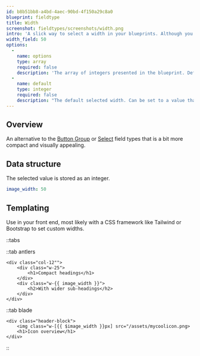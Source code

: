 ```yaml
---
id: b8b51bb8-a4bd-4aec-90bd-4f150a29c8a0
blueprint: fieldtype
title: Width
screenshot: fieldtypes/screenshots/width.png
intro: 'A slick way to select a width in your blueprints. Although you could use it for anything you want as it stores the value in your markdown as an integer. Neat!'
width_field: 50
options:
  -
    name: options
    type: array
    required: false
    description: 'The array of integers presented in the blueprint. Default: 25 / 33 / 50 / 66 / 75 / 100'
  -
    name: default
    type: integer
    required: false
    description: "The default selected width. Can be set to a value that doesn't exist in the options array if desired."
---
```

## Overview

An alternative to the [Button Group](/fieldtypes/button_group) or [Select](/fieldtypes/select) field types that is a bit more compact and visually appealing.

## Data structure

The selected value is stored as an integer.

``` yaml
image_width: 50
```

## Templating

Use in your front end, most likely with a CSS framework like Tailwind or Bootstrap to set custom widths.

::tabs

::tab antlers

```antlers
<div class="col-12"">
    <div class="w-25">
        <h1>Compact headings</h1>
    </div>
    <div class="w-{{ image_width }}">
        <h2>With wider sub-headings</h2>
    </div>
</div>
```

::tab blade

```blade
<div class="header-block">
	<img class="w-[{{ $image_width }}px] src="/assets/mycoolicon.png>
    <h1>Icon overview</h1>
</div>
```
::